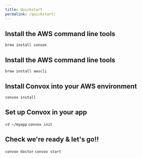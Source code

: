 ```yaml
---
title: Quickstart
permalink: /quickstart/
---
```


## Install the AWS command line tools

  `brew install convox`

## Install the AWS command line tools

`brew install awscli`

## Install Convox into your AWS environment

`convox install`

## Set up Convox in your app

`cd ~/myapp`
`convox init`

## Check we're ready & let's go!!

`convox doctor`
`convox start`
